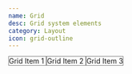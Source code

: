 ```yaml
---
name: Grid
desc: Grid system elements
category: Layout
icon: grid-outline
---
```


<core-knobs  element="core-grid">
<core-grid>
  <core-grid-item style="border: 1px solid gray" sm="12" md="6">
    Grid Item 1
  </core-grid-item>
  <core-grid-item style="border: 1px solid gray" sm="12" md="4">
    Grid Item 2
  </core-grid-item>
  <core-grid-item style="border: 1px solid gray" sm="12" md="2">
    Grid Item 3
  </core-grid-item>
</core-grid>
</core-knobs>
